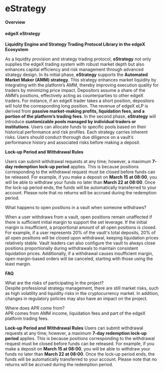 # eStrategy

**Overview**

#### **edgeX eStrategy**

**Liquidity Engine and Strategy Trading Protocol Library in the edgeX Ecosystem** &#x20;

As a liquidity provision and strategy trading protocol, **eStrategy** not only supplies the edgeX trading system with robust market depth but also enhances capital efficiency and risk management through advanced strategy design.  In its initial phase, **eStrategy** supports the **Automated Market Maker (AMM) strategy**. This strategy enhances market liquidity by integrating with the platform’s AMM, thereby improving execution quality for traders by minimizing price impact. Depositors assume a share of the AMM’s positions, effectively acting as counterparties to other edgeX traders. For instance, if an edgeX trader takes a short position, depositors will hold the corresponding long position.  The revenue of edgeX eLP is derived from **passive market-making profits, liquidation fees, and a portion of the platform’s trading fees**.  In the second phase, **eStrategy** will introduce **customizable pools managed by individual traders or institutions**. Users can allocate funds to specific pools based on their historical performance and risk profiles.  Each strategy carries inherent risks. Users should conduct thorough due diligence on a vault’s performance history and associated risks before making a deposit.



**Lock-up Period and Withdrawal Rules**

Users can submit withdrawal requests at any time; however, a maximum **7-day redemption lock-up period** applies. This is because positions corresponding to the withdrawal request must be closed before funds can be released. For example, if you make a deposit on **March 15 at 08:00**, you will be able to withdraw your funds no later than **March 22 at 08:00**. Once the lock-up period ends, the funds will be automatically transferred to your account.  Please note that no returns will be accrued during the redemption period.



What happens to open positions in a vault when someone withdraws?

When a user withdraws from a vault, open positions remain unaffected if there is sufficient initial margin to support the set leverage. If the initial margin is insufficient, a proportional amount of all open positions is closed. For example, if a user represents 20% of the vault's total deposits, 20% of all open positions will be closed upon withdrawal, keeping liquidation prices relatively stable. Vault leaders can also configure the vault to always close positions proportionally during withdrawals to maintain consistent liquidation prices. Additionally, if a withdrawal causes insufficient margin, open margin-based orders will be canceled, starting with those using the least margin.



**FAQ**

What are the risks of participating in the project?\
Despite professional strategy management, there are still market risks, such as high volatility and liquidity risks in the cryptocurrency market. In addition, changes in regulatory policies may also have an impact on the project.



Where does APR come from?\
APR comes from AMM income, liquidation fees and part of the edgeX platform trading fees.



**Lock-up Period and Withdrawal Rules**  Users can submit withdrawal requests at any time; however, a maximum **7-day redemption lock-up period** applies. This is because positions corresponding to the withdrawal request must be closed before funds can be released. For example, if you make a deposit on **March 15 at 08:00**, you will be able to withdraw your funds no later than **March 22 at 08:00**. Once the lock-up period ends, the funds will be automatically transferred to your account. Please note that no returns will be accrued during the redemption period.


